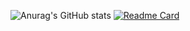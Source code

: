 ![Anurag's GitHub stats](https://github-readme-stats.vercel.app/api?username=JonesAshbur&show_icons=true&theme=onedark)
[![Readme Card](https://github-readme-stats.vercel.app/api/pin/?username=JonesAshbur&repo=go_Learning)](https://github.com/anuraghazra/github-readme-stats)
